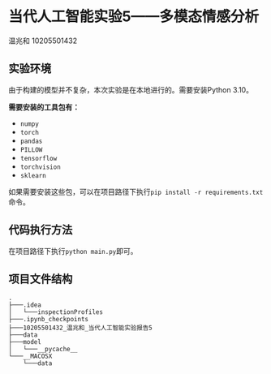 # 当代人工智能实验5——多模态情感分析
温兆和 10205501432

## 实验环境
由于构建的模型并不复杂，本次实验是在本地进行的。需要安装Python 3.10。

**需要安装的工具包有：**
- `numpy`
- `torch`
- `pandas`
- `PILLOW`
- `tensorflow`
- `torchvision`
- `sklearn`

如果需要安装这些包，可以在项目路径下执行`pip install -r requirements.txt`命令。

## 代码执行方法
在项目路径下执行`python main.py`即可。

## 项目文件结构
```assemble
.
├───.idea
│   └───inspectionProfiles
├───.ipynb_checkpoints
├───10205501432_温兆和_当代人工智能实验报告5
├───data
├───model
│   └───__pycache__
└───__MACOSX
    └───data
```